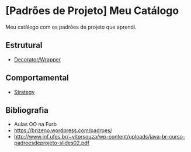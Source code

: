 # [Padrões de Projeto] Meu Catálogo
Meu catálogo com os padrões de projeto que aprendi.

## Estrutural
* [Decorator/Wrapper](src/padroes/estrutural/decorator)

## Comportamental
* [Strategy](src/padroes/comportamental/strategy)

## Bibliografia

* Aulas OO na Furb
* https://brizeno.wordpress.com/padroes/
* http://www.inf.ufes.br/~vitorsouza/wp-content/uploads/java-br-curso-padroesdeprojeto-slides02.pdf
